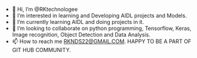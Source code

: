- 👋 Hi, I’m @RKtechnologee
- 👀 I’m interested in learning and Developing AIDL projects and Models.
- 🌱 I’m currently learning AIDL and doing projects in it.
- 💞️ I’m looking to collaborate on python programming, Tensorflow, Keras, Image recognition, Object Detection and Data Analysis.
- 📫 How to reach me RKNDS22@GMAIL.COM.
HAPPY TO BE A PART OF GIT HUB COMMUNITY.

<!---
RKtechnologee/RKtechnologee is a ✨ special ✨ repository because its `README.md` (this file) appears on your GitHub profile.
You can click the Preview link to take a look at your changes.
--->
